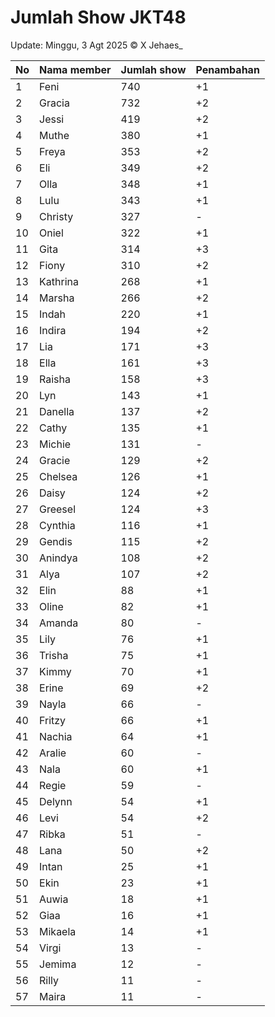 # Jumlah Show JKT48
Update: Minggu, 3 Agt 2025
© X Jehaes_

| No | Nama member | Jumlah show | Penambahan |
|----|-------------|-------------|------------|
| 1 | Feni | 740 | +1 |
| 2 | Gracia | 732 | +2 |
| 3 | Jessi | 419 | +2 |
| 4 | Muthe | 380 | +1 |
| 5 | Freya | 353 | +2 |
| 6 | Eli | 349 | +2 |
| 7 | Olla | 348 | +1 |
| 8 | Lulu | 343 | +1 |
| 9 | Christy | 327 | - |
| 10 | Oniel | 322 | +1 |
| 11 | Gita | 314 | +3 |
| 12 | Fiony | 310 | +2 |
| 13 | Kathrina | 268 | +1 |
| 14 | Marsha | 266 | +2 |
| 15 | Indah | 220 | +1 |
| 16 | Indira | 194 | +2 |
| 17 | Lia | 171 | +3 |
| 18 | Ella | 161 | +3 |
| 19 | Raisha | 158 | +3 |
| 20 | Lyn | 143 | +1 |
| 21 | Danella | 137 | +2 |
| 22 | Cathy | 135 | +1 |
| 23 | Michie | 131 | - |
| 24 | Gracie | 129 | +2 |
| 25 | Chelsea | 126 | +1 |
| 26 | Daisy | 124 | +2 |
| 27 | Greesel | 124 | +3 |
| 28 | Cynthia | 116 | +1 |
| 29 | Gendis | 115 | +2 |
| 30 | Anindya | 108 | +2 |
| 31 | Alya | 107 | +2 |
| 32 | Elin | 88 | +1 |
| 33 | Oline | 82 | +1 |
| 34 | Amanda | 80 | - |
| 35 | Lily | 76 | +1 |
| 36 | Trisha | 75 | +1 |
| 37 | Kimmy | 70 | +1 |
| 38 | Erine | 69 | +2 |
| 39 | Nayla | 66 | - |
| 40 | Fritzy | 66 | +1 |
| 41 | Nachia | 64 | +1 |
| 42 | Aralie | 60 | - |
| 43 | Nala | 60 | +1 |
| 44 | Regie | 59 | - |
| 45 | Delynn | 54 | +1 |
| 46 | Levi | 54 | +2 |
| 47 | Ribka | 51 | - |
| 48 | Lana | 50 | +2 |
| 49 | Intan | 25 | +1 |
| 50 | Ekin | 23 | +1 |
| 51 | Auwia | 18 | +1 |
| 52 | Giaa | 16 | +1 |
| 53 | Mikaela | 14 | +1 |
| 54 | Virgi | 13 | - |
| 55 | Jemima | 12 | - |
| 56 | Rilly | 11 | - |
| 57 | Maira | 11 | - |
